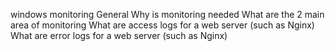 windows monitoring
General
Why is monitoring needed
What are the 2 main area of monitoring
What are access logs for a web server (such as Nginx)
What are error logs for a web server (such as Nginx)
